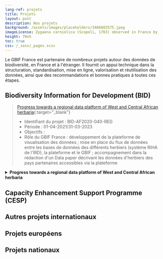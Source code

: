 ```yaml
---
lang-ref: projets
title: Projets
layout: post
description: Nos projets
background: /assets/images/placeholders/3466083575.jpeg
imageLicense: Zygaena carniolica (Scopoli, 1763) observed in France by Christoph Moning (licensed under http://creativecommons.org/licenses/by/4.0/)
height: 70vh
toc: true
css: /_sass/_pages.scss
---
```

Le GBIF France est partenaire de nombreux projets autour des données de biodiversité, en France et à l'étranger. Il fournit un appui technique dans la structuration, standardisation, mise en ligne, valorisation et réutilisation des données, ainsi que des recommandations et bonnes pratiques à toutes ces étapes.

## Biodiversity Information for Development (BID)

>[Progress towards a regional data platform of West and Central African herbaria](https://www.gbif.org/project/BID-AF2020-040-REG/progress-towards-a-regional-data-platform-of-west-and-central-african-herbaria){:target="_blank"}
>- Identifiant du projet : BID-AF2020-040-REG
>- Période : 01-04-2021/31-03-2023
>- Objectifs :
>- Rôle du GBIF France : développement de la plateforme de visualisation des données ; mise en place du flux de données entre les bases de données des différents herbiers (système RIHA de l'IRD), la plateforme et le GBIF ; accompagnement dans la rédaction d'un Data paper décrivant les données d'herbiers des pays partenaires accessibles via la plateforme

<details>
  <summary><b>Progress towards a regional data platform of West and Central African herbaria </b></summary>
<li>Identifiant du projet</li>
<li>Période : 01-04-2021/31-03-2023</li>
<li>Objectifs :</li>
<li>Rôle du GBIF France : développement de la plateforme de visualisation des données ; mise en place du flux de données entre les bases de données des différents herbiers (système RIHA de l'IRD), la plateforme et le GBIF ; accompagnement dans la rédaction d'un Data paper décrivant les données d'herbiers des pays partenaires accessibles via la plateforme</li>
</details>

## Capacity Enhancement Support Programme (CESP)

## Autres projets internationaux

## Projets européens

## Projets nationaux
